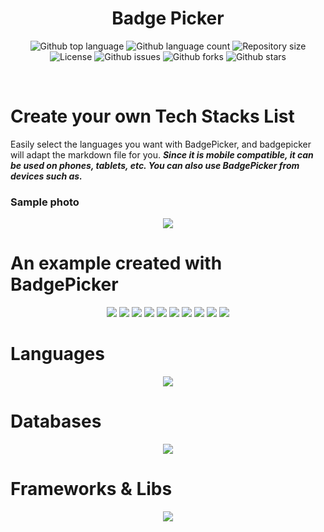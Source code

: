 <h1 align="center">Badge Picker</h1>
<p align="center">
  <img alt="Github top language" src="https://img.shields.io/github/languages/top/hacimertgokhan/BadgePicker?color=4C8AFF">

  <img alt="Github language count" src="https://img.shields.io/github/languages/count/hacimertgokhan/BadgePicker?color=4C8AFF">

  <img alt="Repository size" src="https://img.shields.io/github/repo-size/hacimertgokhan/BadgePicker?color=4C8AFF">

  <img alt="License" src="https://img.shields.io/github/license/hacimertgokhan/BadgePicker?color=4C8AFF">

  <img alt="Github issues" src="https://img.shields.io/github/issues/hacimertgokhan/BadgePicker?color=4C8AFF" /> 

  <img alt="Github forks" src="https://img.shields.io/github/forks/hacimertgokhan/BadgePicker?color=4C8AFF" /> 

  <img alt="Github stars" src="https://img.shields.io/github/stars/hacimertgokhan/BadgePicker?color=4C8AFF" /> 
</p>
<br>


# Create your own Tech Stacks List
Easily select the languages you want with BadgePicker, and badgepicker will adapt the markdown file for you.
***Since it is mobile compatible, it can be used on phones, tablets, etc. You can also use BadgePicker from devices such as.***

### Sample photo
<div align="center"><img src="https://github.com/hacimertgokhan/BadgePicker/assets/64479768/bc74f7b7-8206-4d0b-bc2c-430984b8713a"/></div>

# An example created with BadgePicker
<div align='center'>
  <img src="https://img.shields.io/badge/css3-%231572B6.svg?style=for-the-badge&logo=css3&logoColor=white"/> <img src="https://img.shields.io/badge/html5-%23E34F26.svg?style=for-the-badge&logo=html5&logoColor=white"/> <img src="https://img.shields.io/badge/java-%23ED8B00.svg?style=for-the-badge&logo=openjdk&logoColor=white"/> <img src="https://img.shields.io/badge/javascript-%23323330.svg?style=for-the-badge&logo=javascript&logoColor=%23F7DF1E"/> <img src="https://img.shields.io/badge/mysql-%2300f.svg?style=for-the-badge&logo=mysql&logoColor=white"/> <img src="https://img.shields.io/badge/Electron-191970?style=for-the-badge&logo=Electron&logoColor=white"/> <img src="https://img.shields.io/badge/Next-black?style=for-the-badge&logo=next.js&logoColor=white"/> <img src="https://img.shields.io/badge/node.js-6DA55F?style=for-the-badge&logo=node.js&logoColor=white"/> <img src="https://img.shields.io/badge/react-%2320232a.svg?style=for-the-badge&logo=react&logoColor=%2361DAFB"/> <img src="https://img.shields.io/badge/SASS-hotpink.svg?style=for-the-badge&logo=SASS&logoColor=white"/></div>

# Languages
<div align="center">
  <img src="https://github.com/hacimertgokhan/BadgePicker/assets/64479768/03e0d056-c1fa-4e05-a350-b3fe7aec1913"/>
</div>

# Databases
<div align="center">
  <img src="https://github.com/hacimertgokhan/BadgePicker/assets/64479768/03e0d056-c1fa-4e05-a350-b3fe7aec1913"/>
</div>

# Frameworks & Libs
<div align="center">
  <img src="https://github.com/hacimertgokhan/BadgePicker/assets/64479768/88dd7275-dfe9-41af-a74a-3e872e7d8dd1"/>
</div>
